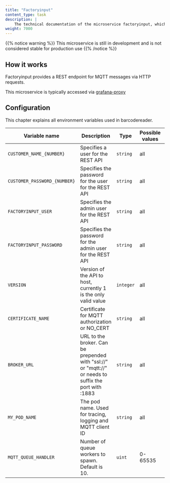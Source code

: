 ```yaml
---
title: "Factoryinput"
content_type: task
description: |
    The technical documentation of the microservice factoryinput, which provides a REST endpoint for MQTT messages via HTTP requests.
weight: 7000
---
```


{{% notice warning %}}
This microservice is still in development and is not considered stable for production use
{{% /notice %}}

## How it works

Factoryinput provides a REST endpoint for MQTT messages via HTTP requests.

This microservice is typically accessed via [grafana-proxy](/docs/plugins/grafana-proxy)

## Configuration

This chapter explains all environment variables used in barcodereader.

| Variable name                | Description                                                                                           | Type      | Possible values | Example Values                                            |
|------------------------------|-------------------------------------------------------------------------------------------------------|-----------|-----------------|-----------------------------------------------------------|
| `CUSTOMER_NAME_{NUMBER}`     | Specifies a user for the REST API                                                                     | `string`  | all             | jeremy                                                    | 
| `CUSTOMER_PASSWORD_{NUMBER}` | Specifies the password for the user for the REST API                                                  | `string`  | all             | changeme                                                  | 
| `FACTORYINPUT_USER`          | Specifies the admin user for the REST API                                                             | `string`  | all             | jeremy                                                    |
| `FACTORYINPUT_PASSWORD`      | Specifies the password for the admin user for the REST API                                            | `string`  | all             | changeme                                                  |
| `VERSION`                    | Version of the API to host, currently 1 is the only valid value                                       | `integer` | all             | 1                                                         |
| `CERTIFICATE_NAME`           | Certificate for MQTT authorization or NO_CERT                                                         | `string`  | all             | NO_CERT                                                   |
| `BROKER_URL`                 | URL to the broker. Can be prepended with "ssl://" or "mqtt://" or needs to suffix the port with :1883 | `string`  | all             | tcp://united-manufacturing-hub-vernemq-local-service:1883 |
| `MY_POD_NAME`                | The pod name. Used for tracing, logging and MQTT client ID                                            | `string`  | all             | app-factoryinput-0                                        |    
| `MQTT_QUEUE_HANDLER`         | Number of queue workers to spawn. Default is 10.                                                      | `uint`    | 0-65535         | 10                                                        |
